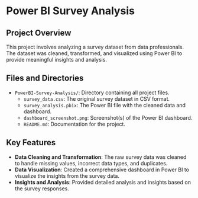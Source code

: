 # Power BI Survey Analysis

## Project Overview
This project involves analyzing a survey dataset from data professionals. The dataset was cleaned, transformed, and visualized using Power BI to provide meaningful insights and analysis.

## Files and Directories
- `PowerBI-Survey-Analysis/`: Directory containing all project files.
  - `survey_data.csv`: The original survey dataset in CSV format.
  - `survey_analysis.pbix`: The Power BI file with the cleaned data and dashboard.
  - `dashboard_screenshot.png`: Screenshot(s) of the Power BI dashboard.
  - `README.md`: Documentation for the project.

## Key Features
- **Data Cleaning and Transformation**: The raw survey data was cleaned to handle missing values, incorrect data types, and duplicates.
- **Data Visualization**: Created a comprehensive dashboard in Power BI to visualize the insights from the survey data.
- **Insights and Analysis**: Provided detailed analysis and insights based on the survey responses.


